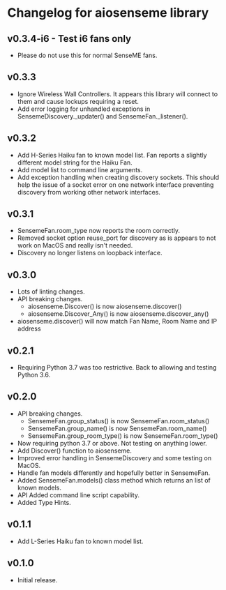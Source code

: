# Changelog for aiosenseme library

## v0.3.4-i6 - Test i6 fans only

* Please do not use this for normal SenseME fans.

## v0.3.3

* Ignore Wireless Wall Controllers. It appears this library will connect to them and cause lockups requiring a reset.
* Add error logging for unhandled exceptions in SensemeDiscovery._updater() and SensemeFan._listener().

## v0.3.2

* Add H-Series Haiku fan to known model list. Fan reports a slightly different model string for the Haiku Fan.
* Add model list to command line arguments.
* Add exception handling when creating discovery sockets. This should help the issue of a socket error on one network interface preventing discovery from working other network interfaces.

## v0.3.1

* SensemeFan.room_type now reports the room correctly.
* Removed socket option reuse_port for discovery as is appears to not work on MacOS and really isn't needed.
* Discovery no longer listens on loopback interface.

## v0.3.0

* Lots of linting changes.
* API breaking changes.
  * aiosenseme.Discover() is now aiosenseme.discover()
  * aiosenseme.Discover_Any() is now aiosenseme.discover_any()
* aiosenseme.discover() will now match Fan Name, Room Name and IP address

## v0.2.1

* Requiring Python 3.7 was too restrictive. Back to allowing and testing Python 3.6.

## v0.2.0

* API breaking changes.
  * SensemeFan.group_status() is now SensemeFan.room_status()
  * SensemeFan.group_name() is now SensemeFan.room_name()
  * SensemeFan.group_room_type() is now SensemeFan.room_type()
* Now requiring python 3.7 or above. Not testing on anything lower.
* Add Discover() function to aiosenseme.
* Improved error handling in SensemeDiscovery and some testing on MacOS.
* Handle fan models differently and hopefully better in SensemeFan.
* Added SensemeFan.models() class method which returns an list of known models.
* API Added command line script capability.
* Added Type Hints.

## v0.1.1

* Add L-Series Haiku fan to known model list.

## v0.1.0

* Initial release.
